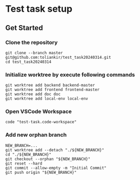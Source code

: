 # Test task setup

## Get Started

### Clone the repository
```shell
git clone --branch master git@github.com:toliankir/test_task20240314.git
cd test_task20240314
```

### Initialize worktree by execute following commands
```shell
git worktree add backend backend-master
git worktree add frontend frontend-master
git worktree add doc doc
git worktree add local-env local-env
```

### Open VSCode Workspace
```shell
code "test-task.code-workspace"
```

### Add new orphan branch

```shell
NEW_BRANCH=...
git worktree add --detach "./${NEW_BRANCH}"
cd "./${NEW_BRANCH}"
git checkout --orphan "${NEW_BRANCH}"
git reset --hard
git commit --allow-empty -m "Initial Commit"
git push origin "${NEW_BRANCH}"
```